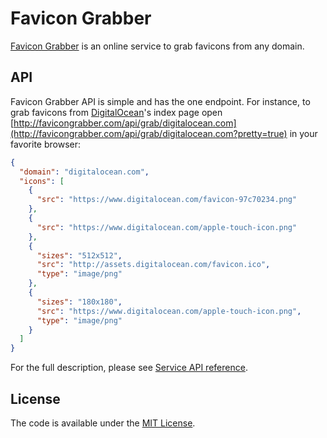 # Favicon Grabber

[Favicon Grabber](http://favicongrabber.com/) is an online service to grab favicons from any domain.

## API

Favicon Grabber API is simple and has the one endpoint. For instance, to grab favicons from [DigitalOcean](https://digitalocean.com/)'s index page open [http://favicongrabber.com/api/grab/digitalocean.com](http://favicongrabber.com/api/grab/digitalocean.com?pretty=true) in your favorite browser:

```json
{
  "domain": "digitalocean.com",
  "icons": [
    {
      "src": "https://www.digitalocean.com/favicon-97c70234.png"
    },
    {
      "src": "https://www.digitalocean.com/apple-touch-icon.png"
    },
    {
      "sizes": "512x512",
      "src": "http://assets.digitalocean.com/favicon.ico",
      "type": "image/png"
    },
    {
      "sizes": "180x180",
      "src": "https://www.digitalocean.com/apple-touch-icon.png",
      "type": "image/png"
    }
  ]
}
```

For the full description, please see [Service API reference](docs/API.md).

## License
  
The code is available under the [MIT License](LICENSE).
